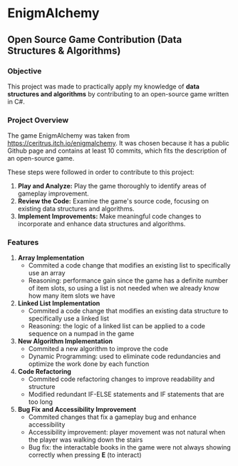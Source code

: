 # EnigmAlchemy

## Open Source Game Contribution (Data Structures & Algorithms)

### Objective

This project was made to practically apply my knowledge of **data structures and algorithms** by contributing to an open-source game written in C#.

### Project Overview

The game EnigmAlchemy was taken from https://ceritrus.itch.io/enigmalchemy. It was chosen because it has a public Github page and contains at least 10 commits, which fits the description of an open-source game. 

These steps were followed in order to contribute to this project:

1. **Play and Analyze:** Play the game thoroughly to identify areas of gameplay improvement.
2. **Review the Code:** Examine the game's source code, focusing on existing data structures and algorithms.
3. **Implement Improvements:** Make meaningful code changes to incorporate and enhance data structures and algorithms.

### Features
1. **Array Implementation**
    - Commited a code change that modifies an existing list to specifically use an array
    - Reasoning: performance gain since the game has a definite number of item slots, so using a list is not needed when we already know how many item slots we have
2. **Linked List Implementation**
    - Commited a code change that modifies an existing data structure to specifically use a linked list
    - Reasoning: the logic of a linked list can be applied to a code sequence on a numpad in the game
3. **New Algorithm Implementation**
    - Commited a new algorithm to improve the code
    - Dynamic Programming: used to eliminate code redundancies and optimize the work done by each function
4. **Code Refactoring**
    - Commited code refactoring changes to improve readability and structure
    - Modified redundant IF-ELSE statements and IF statements that are too long
5. **Bug Fix and Accessibility Improvement**
    - Commited changes that fix a gameplay bug and enhance accessibility
    - Accessibility improvement: player movement was not natural when the player was walking down the stairs
    - Bug fix: the interactable books in the game were not always showing correctly when pressing **E** (to interact)
